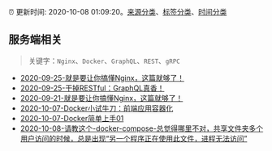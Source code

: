 :alarm_clock: 更新时间: 2020-10-08 01:09:20。[来源分类](../README.md)、[标签分类](../TAGS.md)、[时间分类](../TIMELINE.md)

## 服务端相关


> 关键字：`Nginx`、`Docker`、`GraphQL`、`REST`、`gRPC`



- [2020-09-25-就是要让你搞懂Nginx，这篇就够了！](https://www.ershicimi.com/p/54e33fa9972d09466745caea15b0057e) 
- [2020-09-25-干掉RESTful：GraphQL真香！](https://www.ershicimi.com/p/edd9f7448cd2ffcc470e598f57f231ae) 
- [2020-09-21-就是要让你搞懂Nginx，这篇就够了！](https://www.ershicimi.com/p/ec29462460c9afbe8c168ba02d024865) 
- [2020-10-07-Docker小试牛刀：前端应用容器化](https://juejin.im/post/6880835449305661454) 
- [2020-10-07-Docker简单上手01](https://juejin.im/post/6880815747900440590) 
- [2020-10-08-请教这个-docker-compose-总觉得哪里不对，共享文件夹多个用户访问的时候，总是出现“另一个程序正在使用此文件，进程无法访问”](https://www.v2ex.com/t/713007) 
